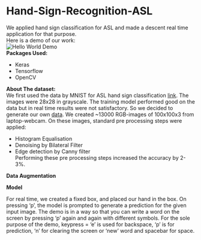 # Hand-Sign-Recognition-ASL
We applied hand sign classification for ASL and made a descent real time application for that purpose.   <br>
Here is a demo of our work: <br>
![Hello World Demo](https://github.com/cs18b030/Hand-Sign-Recognition-ASL/blob/master/Hello%20World.gif)
<br>
**Packages Used:**<br>
- Keras
- Tensorflow  
- OpenCV


**About The dataset:**<br>
We first used the data by MNIST for ASL hand sign classification [link](https://www.kaggle.com/datamunge/sign-language-mnist). The images were 28x28 in grayscale. The training model performed good on the data but in real time results were not satisfactory. So we decided to generate our own [data](https://drive.google.com/file/d/1zvWoFZvQIMIGhBhWD_xMLs6_99lIOn4s/view?usp=sharing). We created ~13000 RGB-images of 100x100x3 from laptop-webcam. On these images, standard pre processing steps were applied:<br>
- Histogram Equalisation  
- Denoising by Bilateral Filter  
- Edge detection by Canny filter  
Performing these pre processing steps increased the accuracy by 2-3%.


**Data Augmentation**<br>


**Model**<br>



For real time, we created a fixed box, and placed our hand in the box. On pressing ‘p’, the model is prompted to generate a prediction for the given input image. The demo is in a way so that you can write a word on the screen by pressing ‘p’ again and again with different symbols. For the sole purpose of the demo, keypress = ‘e’ is used for backspace, ‘p’ is for prediction, ‘n’ for clearing the screen or ‘new’ word and spacebar for space.


    
